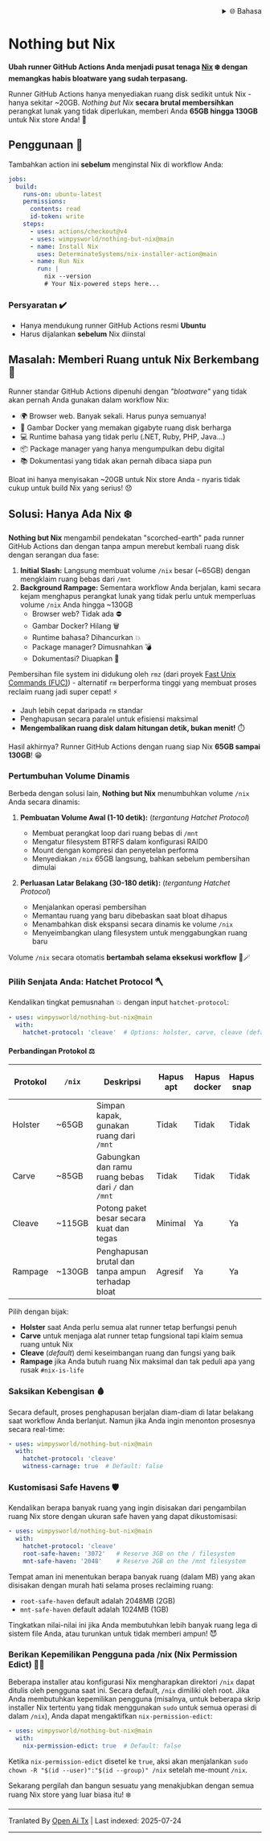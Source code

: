 
<div align="right">
  <details>
    <summary >🌐 Bahasa</summary>
    <div>
      <div align="center">
        <a href="https://openaitx.github.io/view.html?user=wimpysworld&project=nothing-but-nix&lang=en">English</a>
        | <a href="https://openaitx.github.io/view.html?user=wimpysworld&project=nothing-but-nix&lang=zh-CN">简体中文</a>
        | <a href="https://openaitx.github.io/view.html?user=wimpysworld&project=nothing-but-nix&lang=zh-TW">繁體中文</a>
        | <a href="https://openaitx.github.io/view.html?user=wimpysworld&project=nothing-but-nix&lang=ja">日本語</a>
        | <a href="https://openaitx.github.io/view.html?user=wimpysworld&project=nothing-but-nix&lang=ko">한국어</a>
        | <a href="https://openaitx.github.io/view.html?user=wimpysworld&project=nothing-but-nix&lang=hi">हिन्दी</a>
        | <a href="https://openaitx.github.io/view.html?user=wimpysworld&project=nothing-but-nix&lang=th">ไทย</a>
        | <a href="https://openaitx.github.io/view.html?user=wimpysworld&project=nothing-but-nix&lang=fr">Français</a>
        | <a href="https://openaitx.github.io/view.html?user=wimpysworld&project=nothing-but-nix&lang=de">Deutsch</a>
        | <a href="https://openaitx.github.io/view.html?user=wimpysworld&project=nothing-but-nix&lang=es">Español</a>
        | <a href="https://openaitx.github.io/view.html?user=wimpysworld&project=nothing-but-nix&lang=it">Italiano</a>
        | <a href="https://openaitx.github.io/view.html?user=wimpysworld&project=nothing-but-nix&lang=ru">Русский</a>
        | <a href="https://openaitx.github.io/view.html?user=wimpysworld&project=nothing-but-nix&lang=pt">Português</a>
        | <a href="https://openaitx.github.io/view.html?user=wimpysworld&project=nothing-but-nix&lang=nl">Nederlands</a>
        | <a href="https://openaitx.github.io/view.html?user=wimpysworld&project=nothing-but-nix&lang=pl">Polski</a>
        | <a href="https://openaitx.github.io/view.html?user=wimpysworld&project=nothing-but-nix&lang=ar">العربية</a>
        | <a href="https://openaitx.github.io/view.html?user=wimpysworld&project=nothing-but-nix&lang=fa">فارسی</a>
        | <a href="https://openaitx.github.io/view.html?user=wimpysworld&project=nothing-but-nix&lang=tr">Türkçe</a>
        | <a href="https://openaitx.github.io/view.html?user=wimpysworld&project=nothing-but-nix&lang=vi">Tiếng Việt</a>
        | <a href="https://openaitx.github.io/view.html?user=wimpysworld&project=nothing-but-nix&lang=id">Bahasa Indonesia</a>
      </div>
    </div>
  </details>
</div>

# Nothing but Nix

**Ubah runner GitHub Actions Anda menjadi pusat tenaga [Nix](https://zero-to-nix.com/concepts/nix/) ❄️ dengan memangkas habis bloatware yang sudah terpasang.**

Runner GitHub Actions hanya menyediakan ruang disk sedikit untuk Nix - hanya sekitar ~20GB.
*Nothing but Nix* **secara brutal membersihkan** perangkat lunak yang tidak diperlukan, memberi Anda **65GB hingga 130GB** untuk Nix store Anda! 💪

## Penggunaan 🔧

Tambahkan action ini **sebelum** menginstal Nix di workflow Anda:

```yaml
jobs:
  build:
    runs-on: ubuntu-latest
    permissions:
      contents: read
      id-token: write
    steps:
      - uses: actions/checkout@v4
      - uses: wimpysworld/nothing-but-nix@main
      - name: Install Nix
        uses: DeterminateSystems/nix-installer-action@main
      - name: Run Nix
        run: |
          nix --version
          # Your Nix-powered steps here...
```

### Persyaratan ️✔️

- Hanya mendukung runner GitHub Actions resmi **Ubuntu**
- Harus dijalankan **sebelum** Nix diinstal

## Masalah: Memberi Ruang untuk Nix Berkembang 🌱

Runner standar GitHub Actions dipenuhi dengan *"bloatware"* yang tidak akan pernah Anda gunakan dalam workflow Nix:

- 🌍 Browser web. Banyak sekali. Harus punya semuanya!
- 🐳 Gambar Docker yang memakan gigabyte ruang disk berharga
- 💻 Runtime bahasa yang tidak perlu (.NET, Ruby, PHP, Java...)
- 📦 Package manager yang hanya mengumpulkan debu digital
- 📚 Dokumentasi yang tidak akan pernah dibaca siapa pun

Bloat ini hanya menyisakan ~20GB untuk Nix store Anda - nyaris tidak cukup untuk build Nix yang serius! 😞

## Solusi: Hanya Ada Nix ️❄️

**Nothing but Nix** mengambil pendekatan "scorched-earth" pada runner GitHub Actions dan dengan tanpa ampun merebut kembali ruang disk dengan serangan dua fase:

1. **Initial Slash:** Langsung membuat volume `/nix` besar (~65GB) dengan mengklaim ruang bebas dari `/mnt`
2. **Background Rampage:** Sementara workflow Anda berjalan, kami secara kejam menghapus perangkat lunak yang tidak perlu untuk memperluas volume `/nix` Anda hingga ~130GB
   - Browser web? Tidak ada ⛔
   - Gambar Docker? Hilang 🗑️
   - Runtime bahasa? Dihancurkan 💥
   - Package manager? Dimusnahkan 💣
   - Dokumentasi? Diuapkan ️👻

Pembersihan file system ini didukung oleh `rmz` (dari proyek [Fast Unix Commands (FUC)](https://github.com/SUPERCILEX/fuc)) - alternatif `rm` berperforma tinggi yang membuat proses reclaim ruang jadi super cepat! ⚡
   - Jauh lebih cepat daripada `rm` standar
   - Penghapusan secara paralel untuk efisiensi maksimal
   - **Mengembalikan ruang disk dalam hitungan detik, bukan menit!** ️⏱️

Hasil akhirnya? Runner GitHub Actions dengan ruang siap Nix **65GB sampai 130GB**! 😁

### Pertumbuhan Volume Dinamis

Berbeda dengan solusi lain, **Nothing but Nix** menumbuhkan volume `/nix` Anda secara dinamis:

1. **Pembuatan Volume Awal (1-10 detik):** (*tergantung Hatchet Protocol*)
   - Membuat perangkat loop dari ruang bebas di `/mnt`
   - Mengatur filesystem BTRFS dalam konfigurasi RAID0
   - Mount dengan kompresi dan penyetelan performa
   - Menyediakan `/nix` 65GB langsung, bahkan sebelum pembersihan dimulai

2. **Perluasan Latar Belakang (30-180 detik):** (*tergantung Hatchet Protocol*)
   - Menjalankan operasi pembersihan
   - Memantau ruang yang baru dibebaskan saat bloat dihapus
   - Menambahkan disk ekspansi secara dinamis ke volume `/nix`
   - Menyeimbangkan ulang filesystem untuk menggabungkan ruang baru

Volume `/nix` secara otomatis **bertambah selama eksekusi workflow** 🎩🪄

### Pilih Senjata Anda: Hatchet Protocol 🪓

Kendalikan tingkat pemusnahan 💥 dengan input `hatchet-protocol`:

```yaml
- uses: wimpysworld/nothing-but-nix@main
  with:
    hatchet-protocol: 'cleave'  # Options: holster, carve, cleave (default), rampage
```

#### Perbandingan Protokol ⚖️

| Protokol | `/nix` | Deskripsi                                           | Hapus apt  | Hapus docker | Hapus snap | Sistem file yang dihapus     |
|----------|--------|-----------------------------------------------------|------------|--------------|------------|-----------------------------|
| Holster  | ~65GB  | Simpan kapak, gunakan ruang dari `/mnt`             | Tidak      | Tidak        | Tidak      | Tidak ada                   |
| Carve    | ~85GB  | Gabungkan dan ramu ruang bebas dari `/` dan `/mnt`  | Tidak      | Tidak        | Tidak      | Tidak ada                   |
| Cleave   | ~115GB | Potong paket besar secara kuat dan tegas            | Minimal    | Ya           | Ya         | `/opt` dan `/usr/local`     |
| Rampage  | ~130GB | Penghapusan brutal dan tanpa ampun terhadap bloat   | Agresif    | Ya           | Ya         | Muahahaha! 🔥🌎             |

Pilih dengan bijak:
- **Holster** saat Anda perlu semua alat runner tetap berfungsi penuh
- **Carve** untuk menjaga alat runner tetap fungsional tapi klaim semua ruang untuk Nix
- **Cleave** (*default*) demi keseimbangan ruang dan fungsi yang baik
- **Rampage** jika Anda butuh ruang Nix maksimal dan tak peduli apa yang rusak `#nix-is-life`

### Saksikan Kebengisan 🩸

Secara default, proses penghapusan berjalan diam-diam di latar belakang saat workflow Anda berlanjut. Namun jika Anda ingin menonton prosesnya secara real-time:

```yaml
- uses: wimpysworld/nothing-but-nix@main
  with:
    ️hatchet-protocol: 'cleave'
    witness-carnage: true  # Default: false
```

### Kustomisasi Safe Havens 🛡️

Kendalikan berapa banyak ruang yang ingin disisakan dari pengambilan ruang Nix store dengan ukuran safe haven yang dapat dikustomisasi:

```yaml
- uses: wimpysworld/nothing-but-nix@main
  with:
    ️hatchet-protocol: 'cleave'
    root-safe-haven: '3072'   # Reserve 3GB on the / filesystem
    mnt-safe-haven: '2048'    # Reserve 2GB on the /mnt filesystem
```

Tempat aman ini menentukan berapa banyak ruang (dalam MB) yang akan disisakan dengan murah hati selama proses reclaiming ruang:
- `root-safe-haven` default adalah 2048MB (2GB)
- `mnt-safe-haven` default adalah 1024MB (1GB)

Tingkatkan nilai-nilai ini jika Anda membutuhkan lebih banyak ruang lega di sistem file Anda, atau turunkan untuk tidak memberi ampun! 😈

### Berikan Kepemilikan Pengguna pada /nix (Nix Permission Edict) 🧑‍⚖️

Beberapa installer atau konfigurasi Nix mengharapkan direktori `/nix` dapat ditulis oleh pengguna saat ini. Secara default, `/nix` dimiliki oleh root. Jika Anda membutuhkan kepemilikan pengguna (misalnya, untuk beberapa skrip installer Nix tertentu yang tidak menggunakan `sudo` untuk semua operasi di dalam `/nix`), Anda dapat mengaktifkan `nix-permission-edict`:

```yaml
- uses: wimpysworld/nothing-but-nix@main
  with:
    nix-permission-edict: true  # Default: false
```
Ketika `nix-permission-edict` disetel ke `true`, aksi akan menjalankan `sudo chown -R "$(id --user)":"$(id --group)" /nix` setelah me-mount `/nix`.

Sekarang pergilah dan bangun sesuatu yang menakjubkan dengan semua ruang Nix store yang luar biasa itu! ❄️


---

Tranlated By [Open Ai Tx](https://github.com/OpenAiTx/OpenAiTx) | Last indexed: 2025-07-24

---